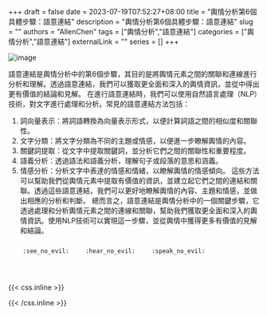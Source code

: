 +++ 
draft = false
date = 2023-07-19T07:52:27+08:00
title = "輿情分析第6個具體步驟：語意連結"
description = "輿情分析第6個具體步驟：語意連結"
slug = ""
authors = "AllenChen"
tags = ["輿情分析","語意連結"]
categories = ["輿情分析","語意連結"]
externalLink = ""
series = []
+++

![image](/images/post/A-rabbit-with-big-blue-eyes-using-a-computer-to-run-semantic-link-analysis-with-Van-Gogh.jpeg)

語意連結是輿情分析中的第6個步驟，其目的是將輿情元素之間的關聯和連線進行分析和理解。透過語意連結，我們可以獲取更全面和深入的輿情資訊，並從中得出更有價值的結論和見解。
在進行語意連結時，我們可以使用自然語言處理（NLP）技術，對文字進行處理和分析。常見的語意連結方法包括：
1. 詞向量表示：將詞語轉換為向量表示形式，以便計算詞語之間的相似度和關聯性。
2. 文字分類：將文字分類為不同的主題或情感，以便進一步瞭解輿情的內容。
3. 關鍵詞提取：從文字中提取關鍵詞，並分析它們之間的關聯性和重要程度。
4. 語義分析：透過語法和語義分析，理解句子或段落的意思和涵義。
5. 情感分析：分析文字中表達的情感和情緒，以瞭解輿情的情感傾向。
這些方法可以幫助我們從輿情元素中提取有價值的資訊，並建立起它們之間的連結和關聯。透過這些語意連結，我們可以更好地瞭解輿情的內容、主題和情感，並做出相應的分析和判斷。
總而言之，語意連結是輿情分析中的一個關鍵步驟，它透過處理和分析輿情元素之間的連線和關聯，幫助我們獲取更全面和深入的輿情資訊。使用NLP技術可以實現這一步驟，並從輿情中獲得更多有價值的見解和結論。

<p><span class="nowrap"><span class="emojify">🙈</span> <code>:see_no_evil:</code></span>  <span class="nowrap"><span class="emojify">🙉</span> <code>:hear_no_evil:</code></span>  <span class="nowrap"><span class="emojify">🙊</span> <code>:speak_no_evil:</code></span></p>
<br>
    

{{< css.inline >}}
<style>
.emojify {
	font-family: Apple Color Emoji, Segoe UI Emoji, NotoColorEmoji, Segoe UI Symbol, Android Emoji, EmojiSymbols;
	font-size: 2rem;
	vertical-align: middle;
}
@media screen and (max-width:650px) {
  .nowrap {
    display: block;
    margin: 25px 0;
  }
}
</style>
{{< /css.inline >}}
